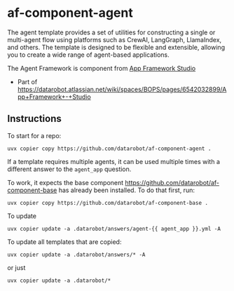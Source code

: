 # af-component-agent

The agent template provides a set of utilities for constructing a single or multi-agent flow using platforms such
as CrewAI, LangGraph, LlamaIndex, and others. The template is designed to be flexible and extensible, allowing you 
to create a wide range of agent-based applications.

The Agent Framework is component from [App Framework Studio](https://github.com/datarobot/app-framework-studio)


* Part of https://datarobot.atlassian.net/wiki/spaces/BOPS/pages/6542032899/App+Framework+-+Studio


## Instructions

To start for a repo:

`uvx copier copy https://github.com/datarobot/af-component-agent .`

If a template requires multiple agents, it can be used multiple times with a different answer to the `agent_app` question.

To work, it expects the base component https://github.com/datarobot/af-component-base has already been installed. To do that first, run:

`uvx copier copy https://github.com/datarobot/af-component-base .`


To update

`uvx copier update -a .datarobot/answers/agent-{{ agent_app }}.yml -A`

To update all templates that are copied:

`uvx copier update -a .datarobot/answers/* -A`

or just

`uvx copier update -a .datarobot/*`
